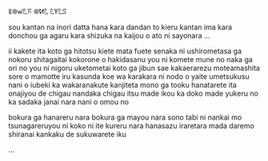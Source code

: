 ꚳ𖣠ꛃ𖤢𖦪 𖣠ꛘ𖤢 𖤢ꚲ𖤢ꕷ

sou kantan na inori datta hana kara
dandan to kieru kantan
ima kara donchou ga agaru kara
shizuka na kaijou o ato ni sayonara
…

ii kakete ita koto ga
hitotsu kiete mata fuete
senaka ni ushirometasa ga nokoru
shitagaitai kokorone o
hakidasanu you ni komete
mune no naka ga ori no you ni nigoru
uketometai koto ga
jibun sae kakaerarezu
moteamashita sore o mamotte iru
kasunda koe wa karakara ni
nodo o yaite umetsukusu
nani o iubeki ka wakaranakute
kanjiteta mono ga tooku hanatarete ita
onajiyou de chigau nandaka chigau
itsu made ikou ka doko made yukeru no ka
sadaka janai nara nani o omou no

bokura ga hanareru nara
bokura ga mayou nara
sono tabi ni nankai mo tsunagareruyou ni
koko ni ite kureru nara
hanasazu iraretara
mada daremo shiranai
kankaku de sukuwarete iku

...
